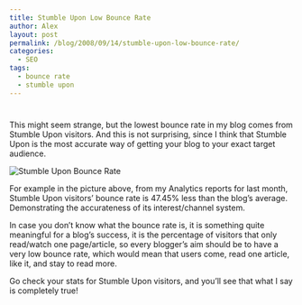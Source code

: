 ```yaml
---
title: Stumble Upon Low Bounce Rate
author: Alex
layout: post
permalink: /blog/2008/09/14/stumble-upon-low-bounce-rate/
categories:
  - SEO
tags:
  - bounce rate
  - stumble upon
---
```

# 

This might seem strange, but the lowest bounce rate in my blog comes from Stumble Upon visitors. And this is not surprising, since I think that Stumble Upon is the most accurate way of getting your blog to your exact target audience.

![Stumble Upon Bounce Rate][1]

For example in the picture above, from my Analytics reports for last month, Stumble Upon visitors’ bounce rate is 47.45% less than the blog’s average. Demonstrating the accurateness of its interest/channel system.

 [1]: http://urbanoalvarez.es/img/blog/stumble_bounce_rate.gif

In case you don’t know what the bounce rate is, it is something quite meaningful for a blog’s success, it is the percentage of visitors that only read/watch one page/article, so every blogger’s aim should be to have a very low bounce rate, which would mean that users come, read one article, like it, and stay to read more.

Go check your stats for Stumble Upon visitors, and you’ll see that what I say is completely true!
